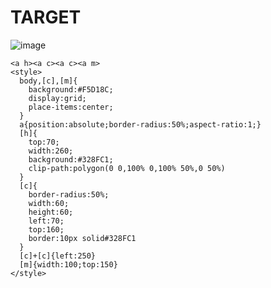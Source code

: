 # TARGET

![image](https://github.com/user-attachments/assets/7c8fcc3d-d977-4f5d-ad14-29f3fcee8450)

```
<a h><a c><a c><a m>
<style>
  body,[c],[m]{
    background:#F5D18C;
    display:grid;
    place-items:center;
  }
  a{position:absolute;border-radius:50%;aspect-ratio:1;}
  [h]{
    top:70;
    width:260;
    background:#328FC1;
    clip-path:polygon(0 0,100% 0,100% 50%,0 50%)
  }
  [c]{
    border-radius:50%;
    width:60;
    height:60;
    left:70;
    top:160;
    border:10px solid#328FC1
  }
  [c]+[c]{left:250}
  [m]{width:100;top:150}
</style>
```
